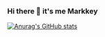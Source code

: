 ### Hi there 👋 it's me Markkey
[![Anurag's GitHub stats](https://github-readme-stats.vercel.app/api?username=khevin014)](https://github.com/anuraghazra/github-readme-stats)
